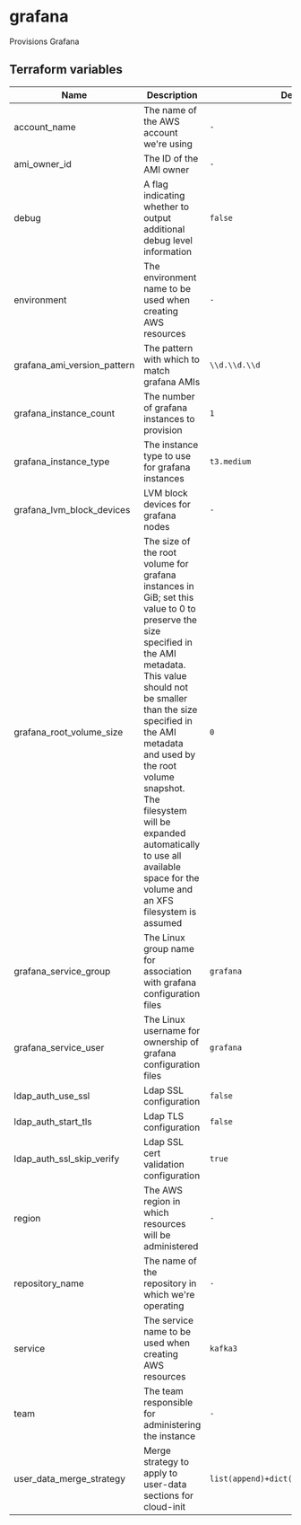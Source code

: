 # grafana

Provisions Grafana

## Terraform variables

| Name                        | Description                                                                                                                                                                                                                                                                                                                                                                   | Default                                  | Example                                                                                                                                                    | Notes        |
| --------------------------- | ----------------------------------------------------------------------------------------------------------------------------------------------------------------------------------------------------------------------------------------------------------------------------------------------------------------------------------------------------------------------------- | ---------------------------------------- | ---------------------------------------------------------------------------------------------------------------------------------------------------------- | ------------ |
| account_name                | The name of the AWS account we're using                                                                                                                                                                                                                                                                                                                                       | `-`                                      | `development`                                                                                                                                              | -            |
| ami_owner_id                | The ID of the AMI owner                                                                                                                                                                                                                                                                                                                                                       | `-`                                      | `12345`                                                                                                                                                    | -            |
| debug                       | A flag indicating whether to output additional debug level information                                                                                                                                                                                                                                                                                                        | `false`                                  | `true`                                                                                                                                                     | -            |
| environment                 | The environment name to be used when creating AWS resources                                                                                                                                                                                                                                                                                                                   | `-`                                      | `my_environment`                                                                                                                                           | -            |
| grafana_ami_version_pattern | The pattern with which to match grafana AMIs                                                                                                                                                                                                                                                                                                                                  | `\\d.\\d.\\d`                            | `1.2.3`                                                                                                                                                    | -            |
| grafana_instance_count      | The number of grafana instances to provision                                                                                                                                                                                                                                                                                                                                  | `1`                                      | `-`                                                                                                                                                        | -            |
| grafana_instance_type       | The instance type to use for grafana instances                                                                                                                                                                                                                                                                                                                                | `t3.medium`                              | `-`                                                                                                                                                        | -            |
| grafana_lvm_block_devices   | LVM block devices for grafana nodes                                                                                                                                                                                                                                                                                                                                           | `-`                                      | `[{aws_volume_size_gb: "10",filesystem_resize_tool: "xfs_growfs",lvm_logical_volume_device_node: "/dev/abc",lvm_physical_volume_device_node: "/dev/def"}]` | -            |
| grafana_root_volume_size    | The size of the root volume for grafana instances in GiB; set this value to 0 to preserve the size specified in the AMI metadata. This value should not be smaller than the size specified in the AMI metadata and used by the root volume snapshot. The filesystem will be expanded automatically to use all available space for the volume and an XFS filesystem is assumed | `0`                                      | `-`                                                                                                                                                        | -            |
| grafana_service_group       | The Linux group name for association with grafana configuration files                                                                                                                                                                                                                                                                                                         | `grafana`                                | `my_group`                                                                                                                                                 | -            |
| grafana_service_user        | The Linux username for ownership of grafana configuration files                                                                                                                                                                                                                                                                                                               | `grafana`                                | `my_user`                                                                                                                                                  | -            |
| ldap_auth_use_ssl           | Ldap SSL configuration                                                                                                                                                                                                                                                                                                                                                        | `false`                                  | `-`                                                                                                                                                        | -            |
| ldap_auth_start_tls         | Ldap TLS configuration                                                                                                                                                                                                                                                                                                                                                        | `false`                                  | `-`                                                                                                                                                        | -            |
| ldap_auth_ssl_skip_verify   | Ldap SSL cert validation configuration                                                                                                                                                                                                                                                                                                                                        | `true`                                   | `-`                                                                                                                                                        | -            |
| region                      | The AWS region in which resources will be administered                                                                                                                                                                                                                                                                                                                        | `-`                                      | `eu-west-2`                                                                                                                                                | -            |
| repository_name             | The name of the repository in which we're operating                                                                                                                                                                                                                                                                                                                           | `-`                                      | `-`                                                                                                                                                        | `deprecated` |
| service                     | The service name to be used when creating AWS resources                                                                                                                                                                                                                                                                                                                       | `kafka3`                                 | `-`                                                                                                                                                        | -            |
| team                        | The team responsible for administering the instance                                                                                                                                                                                                                                                                                                                           | `-`                                      | `platform`                                                                                                                                                 | -            |
| user_data_merge_strategy    | Merge strategy to apply to user-data sections for cloud-init                                                                                                                                                                                                                                                                                                                  | `list(append)+dict(recurse_array)+str()` | `-`                                                                                                                                                        | -            |
